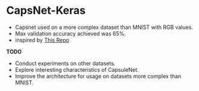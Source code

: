 # CapsNet-Keras
- Capsnet used on a more complex dataset than MNIST with RGB values.
- Max validation accuracy achieved was 65%.
- inspired by [This Repo](https://github.com/XifengGuo/CapsNet-Keras)

**TODO**
- Conduct experiments on other datasets. 
- Explore interesting characteristics of CapsuleNet.
- Improve the architecture for usage on datasets more complex than MNIST.

